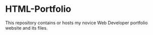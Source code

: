 # HTML-Portfolio
This repository contains or hosts my novice Web Developer portfolio website and its files.
